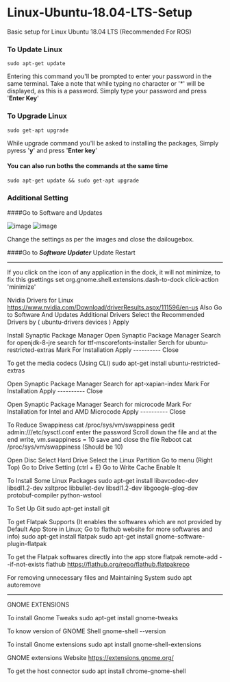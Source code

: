 # Linux-Ubuntu-18.04-LTS-Setup
Basic setup for Linux Ubuntu 18.04 LTS (Recommended For ROS)

### To Update Linux
```
sudo apt-get update
```
Entering this command you'll be prompted to enter your password in the same terminal.
Take a note that while typing no character or '\*' will be displayed, as this is a password.
Simply type your password and press '**Enter Key**'
 
### To Upgrade Linux
```
sudo get-apt upgrade
```
While upgrade command you'll be asked to installing the packages, Simply pyress '**y**' and press '**Enter key**'

#### You can also run boths the commands at the same time 
```
sudo apt-get update && sudo get-apt upgrade
```

### Additional Setting
####Go to Software and Updates 

![image](https://user-images.githubusercontent.com/60093076/114265099-93823080-9a0c-11eb-8662-58a47b86908b.png)
![image](https://user-images.githubusercontent.com/60093076/114265127-b6ace000-9a0c-11eb-94ee-ada4af14b0bb.png)

Change the settings as per the images and close the dailougebox.

####Go to ***Software Updater***
Update
Restart

--------------------------------------------------------------------------------------------------------------------------

If you click on the icon of any application in the dock, it will not minimize, to fix this 
gsettings set org.gnome.shell.extensions.dash-to-dock click-action 'minimize'

Nvidia Drivers for Linux
https://www.nvidia.com/Download/driverResults.aspx/111596/en-us
Also Go to Software And Updates 
Additional Drivers 
Select the Recommended Drivers by ( ubuntu-drivers devices )
Apply

Install Synaptic Package Manager
Open Synaptic Package Manager
Search for openjdk-8-jre
search for ttf-mscorefonts-installer
Serch for ubuntu-restricted-extras
Mark For Installation
Apply ---------- Close

To get the media codecs (Using CLI)
sudo apt-get install ubuntu-restricted-extras

Open Synaptic Package Manager
Search for apt-xapian-index
Mark For Installation
Apply ---------- Close

Open Synaptic Package Manager
Search for microcode
Mark For Installation for Intel and AMD Microcode
Apply ---------- Close

To Reduce Swappiness
cat /proc/sys/vm/swappiness
gedit admin:///etc/sysctl.conf
enter the password
Scroll down the file and at the end write,
vm.swappiness = 10
save and close the file 
Reboot 
cat /proc/sys/vm/swappiness 
(Should be 10)

Open Disc
Select Hard Drive 
Select the Linux Partition 
Go to menu (Right Top)
Go to Drive Setting (ctrl + E)
Go to Write Cache
Enable It 

To Install Some Linux Packages
sudo apt-get install libavcodec-dev libsdl1.2-dev xsltproc libbullet-dev libsdl1.2-dev libgoogle-glog-dev protobuf-compiler python-wstool

To Set Up Git
sudo apt-get install git

To get Flatpak Supports (It enables the softwares which are not provided by Default App Store in Linux; Go to flathub website for more softwares and info)
sudo apt-get install flatpak
sudo apt-get install gnome-software-plugin-flatpak

To get the Flatpak softwares directly into the app store 
flatpak remote-add --if-not-exists flathub https://flathub.org/repo/flathub.flatpakrepo

For removing unnecessary files and Maintaining System
sudo apt autoremove

--------------------------------------------------------------------------------------------------------------------------

GNOME EXTENSIONS

To install Gnome Tweaks
sudo apt-get install gnome-tweaks

To know version of GNOME Shell
gnome-shell --version

To install Gnome extensions 
sudo apt install gnome-shell-extensions

GNOME extensions Website
https://extensions.gnome.org/

To get the host connector
sudo apt install chrome-gnome-shell


